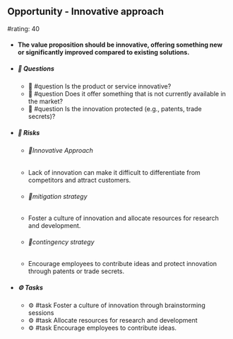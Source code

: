 ## Opportunity - Innovative approach
#rating: 40
- #### The value proposition should be innovative, offering something new or significantly improved compared to existing solutions.
- ##### 💭 Questions
  - 💭 #question Is the product or service innovative?
  - 💭 #question Does it offer something that is not currently available in the market?
  - 💭 #question Is the innovation protected (e.g., patents, trade secrets)?
- ##### 🚨 Risks
  - ###### 🚨Innovative Approach
  - Lack of innovation can make it difficult to differentiate from competitors and attract customers.
  - ###### 🚨mitigation strategy
  - Foster a culture of innovation and allocate resources for research and development.
  - ###### 🚨contingency strategy
  - Encourage employees to contribute ideas and protect innovation through patents or trade secrets.
- ##### ⚙️ Tasks
  - ⚙️ #task Foster a culture of innovation through brainstorming sessions
  - ⚙️ #task  Allocate resources for research and development
  - ⚙️ #task  Encourage employees to contribute ideas.


